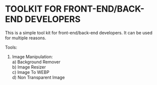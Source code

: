 
# TOOLKIT FOR FRONT-END/BACK-END DEVELOPERS
This is a simple tool kit for front-end/back-end developers. It can be used for multiple reasons.

Tools:
 1) Image Manipulation:<br>a) Background Remover<br>b) Image Resizer<br>c) Image To WEBP<br>d) Non Transparent Image<br>

